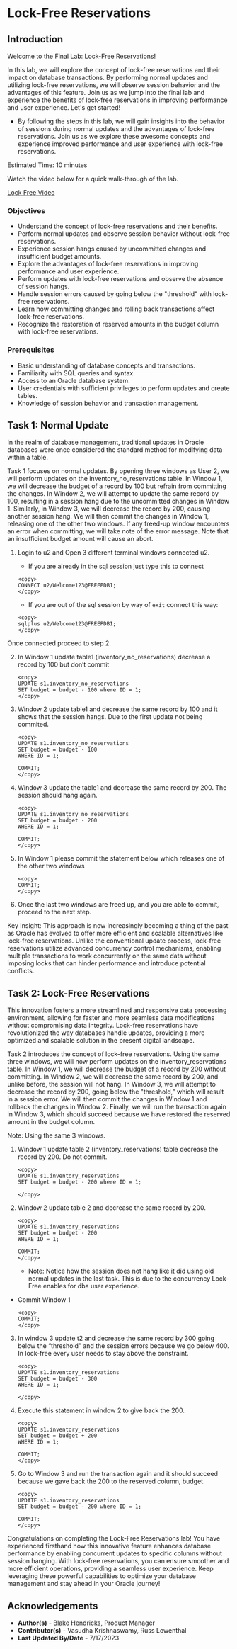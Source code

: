 # Lock-Free Reservations

## Introduction

Welcome to the Final Lab: Lock-Free Reservations!

In this lab, we will explore the concept of lock-free reservations and their impact on database transactions. By performing normal updates and utilizing lock-free reservations, we will observe session behavior and the advantages of this feature. Join us as we jump into the final lab and experience the benefits of lock-free reservations in improving performance and user experience. Let's get started!

* By following the steps in this lab, we will gain insights into the behavior of sessions during normal updates and the advantages of lock-free reservations. Join us as we explore these awesome concepts and experience improved performance and user experience with lock-free reservations.

Estimated Time: 10 minutes

Watch the video below for a quick walk-through of the lab.

[Lock Free Video](videohub:1_u652vn55)

### Objectives

* Understand the concept of lock-free reservations and their benefits.
* Perform normal updates and observe session behavior without lock-free reservations.
* Experience session hangs caused by uncommitted changes and insufficient budget amounts.
* Explore the advantages of lock-free reservations in improving performance and user experience.
* Perform updates with lock-free reservations and observe the absence of session hangs.
* Handle session errors caused by going below the "threshold" with lock-free reservations.
* Learn how committing changes and rolling back transactions affect lock-free reservations.
* Recognize the restoration of reserved amounts in the budget column with lock-free reservations.

### Prerequisites

* Basic understanding of database concepts and transactions.
* Familiarity with SQL queries and syntax.
* Access to an Oracle database system.
* User credentials with sufficient privileges to perform updates and create tables.
* Knowledge of session behavior and transaction management.

## Task 1: Normal Update


In the realm of database management, traditional updates in Oracle databases were once considered the standard method for modifying data within a table.

Task 1 focuses on normal updates. By opening three windows as User 2, we will perform updates on the inventory\_no\_reservations table. In Window 1, we will decrease the budget of a record by 100 but refrain from committing the changes. In Window 2, we will attempt to update the same record by 100, resulting in a session hang due to the uncommitted changes in Window 1. Similarly, in Window 3, we will decrease the record by 200, causing another session hang. We will then commit the changes in Window 1, releasing one of the other two windows. If any freed-up window encounters an error when committing, we will take note of the error message. Note that an insufficient budget amount will cause an abort.

1. Login to u2 and Open 3 different terminal windows connected u2.

    * If you are already in the sql session just type this to connect

    ```
    <copy>
    CONNECT u2/Welcome123@FREEPDB1;
    </copy>
    ```

    * If you are out of the sql session by way of `exit` connect this way:
    ```
    <copy>
    sqlplus u2/Welcome123@FREEPDB1;
    </copy>
    ```

Once connected proceed to step 2.

2. In Window 1 update table1 (inventory\_no\_reservations) decrease a record by 100 but don’t commit

    ```
    <copy>
    UPDATE s1.inventory_no_reservations
    SET budget = budget - 100 where ID = 1;
    </copy>
    ```

3. Window 2 update table1 and decrease the same record by 100 and it shows that the session hangs. Due to the first update not being commited.

    ```
    <copy>
    UPDATE s1.inventory_no_reservations
    SET budget = budget - 100
    WHERE ID = 1;

    COMMIT;
    </copy>
    ```

4. Window 3 update the table1 and decrease the same record by 200. The session should hang again.

    ```
    <copy>
    UPDATE s1.inventory_no_reservations
    SET budget = budget - 200
    WHERE ID = 1;

    COMMIT;
    </copy>
    ```

5. In Window 1 please commit the statement below which releases one of the other two windows

    ```
    <copy>
    COMMIT;
    </copy>
    ```

6. Once the last two windows are freed up, and you are able to commit, proceed to the next step. 

Key Insight: This approach is now increasingly becoming a thing of the past as Oracle has evolved to offer more efficient and scalable alternatives like lock-free reservations. Unlike the conventional update process, lock-free reservations utilize advanced concurrency control mechanisms, enabling multiple transactions to work concurrently on the same data without imposing locks that can hinder performance and introduce potential conflicts.


## Task 2: Lock-Free Reservations

This innovation fosters a more streamlined and responsive data processing environment, allowing for faster and more seamless data modifications without compromising data integrity. Lock-free reservations have revolutionized the way databases handle updates, providing a more optimized and scalable solution in the present digital landscape.

Task 2 introduces the concept of lock-free reservations. Using the same three windows, we will now perform updates on the inventory\_reservations table. In Window 1, we will decrease the budget of a record by 200 without committing. In Window 2, we will decrease the same record by 200, and unlike before, the session will not hang. In Window 3, we will attempt to decrease the record by 200, going below the "threshold," which will result in a session error. We will then commit the changes in Window 1 and rollback the changes in Window 2. Finally, we will run the transaction again in Window 3, which should succeed because we have restored the reserved amount in the budget column.

Note: Using the same 3 windows.

1. Window 1 update table 2 (inventory\_reservations) table decrease the record by 200. Do not commit.

    ```
    <copy>
    UPDATE s1.inventory_reservations
    SET budget = budget - 200 where ID = 1;

    </copy>
    ```

2. Window 2 update table 2 and decrease the same record by 200.

    ```
    <copy>
    UPDATE s1.inventory_reservations
    SET budget = budget - 200
    WHERE ID = 1;

    COMMIT;
    </copy>
    ```

    * Note: Notice how the session does not hang like it did using old normal updates in the last task. This is due to the concurrency Lock-Free enables for dba user experience.

* Commit Window 1

    ```
    <copy>
    COMMIT;
    </copy>
    ```

3. In window 3 update t2 and decrease the same record by 300 going below the “threshold” and the session errors because we go below 400. In lock-free every user needs to stay above the constraint.

    ```
    <copy>
    UPDATE s1.inventory_reservations
    SET budget = budget - 300
    WHERE ID = 1;

    </copy>
    ```

4. Execute this statement in window 2 to give back the 200.

    ```
    <copy>
    UPDATE s1.inventory_reservations
    SET budget = budget + 200
    WHERE ID = 1;

    COMMIT;
    </copy>
    ```

5. Go to Window 3 and run the transaction again and it should succeed because we gave back the 200 to the reserved column, budget.

    ```
    <copy>
    UPDATE s1.inventory_reservations
    SET budget = budget - 200 where ID = 1;

    COMMIT;
    </copy>
    ```

Congratulations on completing the Lock-Free Reservations lab! You have experienced firsthand how this innovative feature enhances database performance by enabling concurrent updates to specific columns without session hanging. With lock-free reservations, you can ensure smoother and more efficient operations, providing a seamless user experience. Keep leveraging these powerful capabilities to optimize your database management and stay ahead in your Oracle journey!

## Acknowledgements

* **Author(s)** - Blake Hendricks, Product Manager
* **Contributor(s)** - Vasudha Krishnaswamy, Russ Lowenthal
* **Last Updated By/Date** - 7/17/2023
